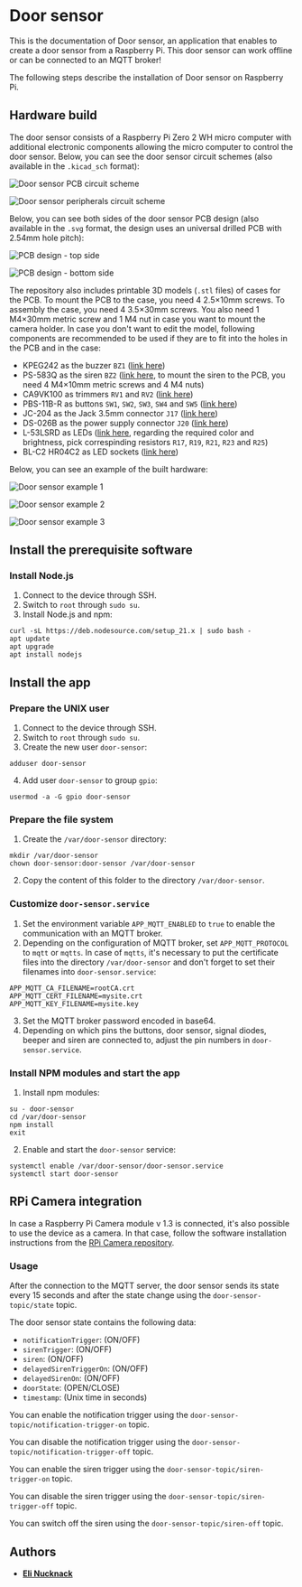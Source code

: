 # Door sensor

This is the documentation of Door sensor, an application that enables to create a door sensor from a Raspberry Pi. This door sensor can work offline or can be connected to an MQTT broker!

The following steps describe the installation of Door sensor on Raspberry Pi.

## Hardware build

The door sensor consists of a Raspberry Pi Zero 2 WH micro computer with additional electronic components allowing the micro computer to control the door sensor. Below, you can see the door sensor circuit schemes (also available in the `.kicad_sch` format):

![Door sensor PCB circuit scheme](door-sensor-pcb-circuit-scheme.png "Door sensor PCB circuit scheme")

![Door sensor peripherals circuit scheme](door-sensor-peripherals-circuit-scheme.png "Door sensor peripherals circuit scheme")

Below, you can see both sides of the door sensor PCB design (also available in the `.svg` format, the design uses an universal drilled PCB with 2.54mm hole pitch):

![PCB design - top side](door-sensor-pcb-design-top.png "PCB design - top side")

![PCB design - bottom side](door-sensor-pcb-design-bottom.png "PCB design - bottom side")

The repository also includes printable 3D models (`.stl` files) of cases for the PCB. To mount the PCB to the case, you need 4 2.5×10mm screws. To assembly the case, you need 4 3.5×30mm screws. You also need 1 M4×30mm metric screw and 1 M4 nut in case you want to mount the camera holder. In case you don't want to edit the model, following components are recommended to be used if they are to fit into the holes in the PCB and in the case:
- KPEG242 as the buzzer `BZ1` ([link here](https://www.gmelectronic.com/v/1499434/kingstate-kpeg242-piezobuzzer))
- PS-583Q as the siren `BZ2` ([link here](https://www.gmelectronic.com/v/1498662/hitpoint-ps-583q-piezobuzzer), to mount the siren to the PCB, you need 4 M4×10mm metric screws and 4 M4 nuts)
- CA9VK100 as trimmers `RV1` and `RV2` ([link here](https://www.gmelectronic.com/v/1491831/acp-ca9vk100-carbon-trimmer))
- PBS-11B-R as buttons `SW1`, `SW2`, `SW3`, `SW4` and `SW5` ([link here](https://www.gmelectronic.com/v/1501016/pbs-11b-r-tlacitko-do-panelu-1-pol-offon))
- JC-204 as the Jack 3.5mm connector `J17` ([link here](https://www.gmelectronic.com/v/1497212/ninigi-jc-204-jack-35-mono))
- DS-026B as the power supply connector `J20` ([link here](https://www.gmelectronic.com/v/1498555/ds-026b-dc-connector-55-21))
- L-53LSRD as LEDs ([link here](https://www.gmelectronic.com/v/1491570/kingbright-l-53lsrd-led-5mm-cervena), regarding the required color and brightness, pick correspinding resistors `R17`, `R19`, `R21`, `R23` and `R25`)
- BL-C2 HR04C2 as LED sockets ([link here](https://www.gmelectronic.com/v/1492931/bright-led-bl-c2-hr04c2-objimka-pro-led-5mm))

Below, you can see an example of the built hardware:

![Door sensor example 1](door-sensor-example-1.jpg "Door sensor example 1")

![Door sensor example 2](door-sensor-example-2.jpg "Door sensor example 2")

![Door sensor example 3](door-sensor-example-3.jpg "Door sensor example 3")

## Install the prerequisite software

### Install Node.js

1. Connect to the device through SSH.
2. Switch to `root` through `sudo su`.
3. Install Node.js and npm:
```
curl -sL https://deb.nodesource.com/setup_21.x | sudo bash -
apt update
apt upgrade
apt install nodejs
```

## Install the app

### Prepare the UNIX user

1. Connect to the device through SSH.
2. Switch to `root` through `sudo su`.
3. Create the new user `door-sensor`:
```
adduser door-sensor
```
4. Add user `door-sensor` to group `gpio`:
```
usermod -a -G gpio door-sensor
```

### Prepare the file system

1. Create the `/var/door-sensor` directory:
```
mkdir /var/door-sensor
chown door-sensor:door-sensor /var/door-sensor
```
2. Copy the content of this folder to the directory `/var/door-sensor`.

### Customize `door-sensor.service`

1. Set the environment variable `APP_MQTT_ENABLED` to `true` to enable the communication with an MQTT broker.
2. Depending on the configuration of MQTT broker, set `APP_MQTT_PROTOCOL` to `mqtt` or `mqtts`. In case of `mqtts`, it's necessary to put the certificate files into the directory `/var/door-sensor` and don't forget to set their filenames into `door-sensor.service`:
```
APP_MQTT_CA_FILENAME=rootCA.crt
APP_MQTT_CERT_FILENAME=mysite.crt
APP_MQTT_KEY_FILENAME=mysite.key
```
3. Set the MQTT broker password encoded in base64.
4. Depending on which pins the buttons, door sensor, signal diodes, beeper and siren are connected to, adjust the pin numbers in `door-sensor.service`.

### Install NPM modules and start the app

1. Install npm modules:
```
su - door-sensor
cd /var/door-sensor
npm install
exit
```
2. Enable and start the `door-sensor` service:
```
systemctl enable /var/door-sensor/door-sensor.service
systemctl start door-sensor
```

## RPi Camera integration

In case a Raspberry Pi Camera module v 1.3 is connected, it's also possible to use the device as a camera. In that case, follow the software installation instructions from the [RPi Camera repository](https://github.com/elinucknack/rpicamera).

### Usage

After the connection to the MQTT server, the door sensor sends its state every 15 seconds and after the state change using the `door-sensor-topic/state` topic.

The door sensor state contains the following data:
- `notificationTrigger`: (ON/OFF)
- `sirenTrigger`: (ON/OFF)
- `siren`: (ON/OFF)
- `delayedSirenTriggerOn`: (ON/OFF)
- `delayedSirenOn`: (ON/OFF)
- `doorState`: (OPEN/CLOSE)
- `timestamp`: (Unix time in seconds)

You can enable the notification trigger using the `door-sensor-topic/notification-trigger-on` topic.

You can disable the notification trigger using the `door-sensor-topic/notification-trigger-off` topic.

You can enable the siren trigger using the `door-sensor-topic/siren-trigger-on` topic.

You can disable the siren trigger using the `door-sensor-topic/siren-trigger-off` topic.

You can switch off the siren using the `door-sensor-topic/siren-off` topic.

## Authors

- [**Eli Nucknack**](mailto:eli.nucknack@gmail.com)
